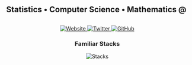 <h2 align="center">
  Statistics • Computer Science • Mathematics @ <img width="13px" src="https://marketing.illinois.edu/wp-content/uploads/2021/09/block-I-primary.png"/>
</h2>

<div align="center">
  <a href="https://rayvaverma.com">
    <img src="https://skillicons.dev/icons?i=rocket&theme=dark" alt="Website">
  </a>
  <a href="https://twitter.com/vermray">
    <img src="https://skillicons.dev/icons?i=twitter&theme=light" alt="Twitter">
  </a>
  <a href="https://github.com/rverma6?tab=repositories">
    <img src="https://skillicons.dev/icons?i=github&theme=dark" alt="GitHub">
  </a>
</div>

<h3 align="center">Familiar Stacks</h3>
<div align="center">
  <img src="https://skillicons.dev/icons?i=python,java,haskell,javascript,cpp,kotlin,csharp,react,flask,nodejs,express,nextjs,pytorch,aws,postgresql,firebase,supabase,redis&theme=light" alt="Stacks">
</div>
